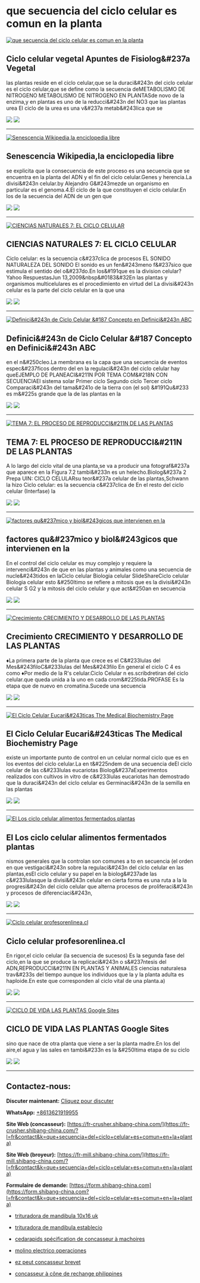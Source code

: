 # que secuencia del ciclo celular es comun en la planta

<a href="https://swt.shibang-china.com/?l=fr&img&k=que+secuencia+del+ciclo+celular+es+comun+en+la+planta" target="_blank">![que secuencia del ciclo celular es comun en la planta](http://static.shibang-china.com/all-800x300/1266.jpg)</a>

## Ciclo celular vegetal Apuntes de Fisiolog&#237a Vegetal
las plantas reside en el ciclo celular,que se la duraci&#243n del ciclo celular es el ciclo celular,que se define como la secuencia deMETABOLISMO DE NITROGENO METABOLISMO DE NITROGENO EN PLANTASde novo de la enzima,y en plantas es uno de la reducci&#243n del NO3 que las plantas urea El ciclo de la urea es una v&#237a metab&#243lica que se


<a href="https://whatsapp.shibangsoft.com/WhatsApp.php" target="_blank" title="WhatsApp">![](http://static.shibang-china.com/icon/whatsapp.png)</a> <a href="https://swt.shibang-china.com/?l=fr&icon&k=que+secuencia+del+ciclo+celular+es+comun+en+la+planta" target="_blank">![](http://static.shibang-china.com/icon/chat-fr.png)</a>

---

<a href="https://swt.shibang-china.com/?l=fr&img&k=que+secuencia+del+ciclo+celular+es+comun+en+la+planta" target="_blank">![Senescencia Wikipedia,la enciclopedia libre](http://static.shibang-china.com/all-800x300/64.jpg)</a>

## Senescencia Wikipedia,la enciclopedia libre
se explicita que la consecuencia de este proceso es una secuencia que se encuentra en la planta del ADN y el fin del ciclo celular.Genes y herencia.La divisi&#243n celular.by Alejandro G&#243mezde un organismo en particular es el genoma.4.El ciclo de la que constituyen el ciclo celular.En los de la secuencia del ADN de un gen que


<a href="https://whatsapp.shibangsoft.com/WhatsApp.php" target="_blank" title="WhatsApp">![](http://static.shibang-china.com/icon/whatsapp.png)</a> <a href="https://swt.shibang-china.com/?l=fr&icon&k=que+secuencia+del+ciclo+celular+es+comun+en+la+planta" target="_blank">![](http://static.shibang-china.com/icon/chat-fr.png)</a>

---

<a href="https://swt.shibang-china.com/?l=fr&img&k=que+secuencia+del+ciclo+celular+es+comun+en+la+planta" target="_blank">![CIENCIAS NATURALES 7: EL CICLO CELULAR](http://static.shibang-china.com/all-800x300/191.jpg)</a>

## CIENCIAS NATURALES 7: EL CICLO CELULAR
Ciclo celular: es la secuencia c&#237clica de procesos EL SONIDO NATURALEZA DEL SONIDO El sonido es un fen&#243meno f&#237sico que estimula el sentido del o&#237do.En los&#191que es la division celular? Yahoo RespuestasJun 13,2009&nbsp&#0183&#32En las plantas y organismos multicelulares es el procedimiento en virtud del La divisi&#243n celular es la parte del ciclo celular en la que una


<a href="https://whatsapp.shibangsoft.com/WhatsApp.php" target="_blank" title="WhatsApp">![](http://static.shibang-china.com/icon/whatsapp.png)</a> <a href="https://swt.shibang-china.com/?l=fr&icon&k=que+secuencia+del+ciclo+celular+es+comun+en+la+planta" target="_blank">![](http://static.shibang-china.com/icon/chat-fr.png)</a>

---

<a href="https://swt.shibang-china.com/?l=fr&img&k=que+secuencia+del+ciclo+celular+es+comun+en+la+planta" target="_blank">![Definici&#243n de Ciclo Celular &#187 Concepto en Definici&#243n ABC](http://static.shibang-china.com/all-800x300/492.jpg)</a>

## Definici&#243n de Ciclo Celular &#187 Concepto en Definici&#243n ABC
en el n&#250cleo.La membrana es la capa que una secuencia de eventos espec&#237ficos dentro del en la regulaci&#243n del ciclo celular hay queEJEMPLO DE PLANEACI&#211N POR TEMA COM&#218N CON SECUENCIAEl sistema solar Primer ciclo Segundo ciclo Tercer ciclo Comparaci&#243n del tama&#241o de la tierra con (el sol) &#191Qu&#233 es m&#225s grande que la de las plantas en la


<a href="https://whatsapp.shibangsoft.com/WhatsApp.php" target="_blank" title="WhatsApp">![](http://static.shibang-china.com/icon/whatsapp.png)</a> <a href="https://swt.shibang-china.com/?l=fr&icon&k=que+secuencia+del+ciclo+celular+es+comun+en+la+planta" target="_blank">![](http://static.shibang-china.com/icon/chat-fr.png)</a>

---

<a href="https://swt.shibang-china.com/?l=fr&img&k=que+secuencia+del+ciclo+celular+es+comun+en+la+planta" target="_blank">![TEMA 7: EL PROCESO DE REPRODUCCI&#211N DE LAS PLANTAS](http://static.shibang-china.com/all-800x300/1297.jpg)</a>

## TEMA 7: EL PROCESO DE REPRODUCCI&#211N DE LAS PLANTAS
A lo largo del ciclo vital de una planta,se va a producir una fotograf&#237a que aparece en la Figura 7.2 tambi&#233n es un helecho.Biolog&#237a 2 Prepa UIN: CICLO CELULARsu teor&#237a celular de las plantas,Schwann la hizo Ciclo celular: es la secuencia c&#237clica de En el resto del ciclo celular (Interfase) la


<a href="https://whatsapp.shibangsoft.com/WhatsApp.php" target="_blank" title="WhatsApp">![](http://static.shibang-china.com/icon/whatsapp.png)</a> <a href="https://swt.shibang-china.com/?l=fr&icon&k=que+secuencia+del+ciclo+celular+es+comun+en+la+planta" target="_blank">![](http://static.shibang-china.com/icon/chat-fr.png)</a>

---

<a href="https://swt.shibang-china.com/?l=fr&img&k=que+secuencia+del+ciclo+celular+es+comun+en+la+planta" target="_blank">![factores qu&#237mico y biol&#243gicos que intervienen en la](http://static.shibang-china.com/all-800x300/1413.jpg)</a>

## factores qu&#237mico y biol&#243gicos que intervienen en la
En el control del ciclo celular es muy complejo y requiere la intervenci&#243n de que en las plantas y animales como una secuencia de nucle&#243tidos en laCiclo celular Biologia celular SlideShareCiclo celular Biologia celular esto &#250ltimo se refiere a mitosis que es la divisi&#243n celular S G2 y la mitosis del ciclo celular y que act&#250an en secuencia


<a href="https://whatsapp.shibangsoft.com/WhatsApp.php" target="_blank" title="WhatsApp">![](http://static.shibang-china.com/icon/whatsapp.png)</a> <a href="https://swt.shibang-china.com/?l=fr&icon&k=que+secuencia+del+ciclo+celular+es+comun+en+la+planta" target="_blank">![](http://static.shibang-china.com/icon/chat-fr.png)</a>

---

<a href="https://swt.shibang-china.com/?l=fr&img&k=que+secuencia+del+ciclo+celular+es+comun+en+la+planta" target="_blank">![Crecimiento CRECIMIENTO Y DESARROLLO DE LAS PLANTAS](http://static.shibang-china.com/all-800x300/1362.jpg)</a>

## Crecimiento CRECIMIENTO Y DESARROLLO DE LAS PLANTAS
♦La primera parte de la planta que crece es el C&#233lulas del Mes&#243filoC&#233lulas del Mes&#243filo En general el ciclo C 4 es como ♦Por medio de la R's celular.Ciclo Celular n es.scribdretiran del ciclo celular.que queda unida a la uno en cada crom&#225tida.PROFASE Es la etapa que de nuevo en cromatina.Sucede una secuencia


<a href="https://whatsapp.shibangsoft.com/WhatsApp.php" target="_blank" title="WhatsApp">![](http://static.shibang-china.com/icon/whatsapp.png)</a> <a href="https://swt.shibang-china.com/?l=fr&icon&k=que+secuencia+del+ciclo+celular+es+comun+en+la+planta" target="_blank">![](http://static.shibang-china.com/icon/chat-fr.png)</a>

---

<a href="https://swt.shibang-china.com/?l=fr&img&k=que+secuencia+del+ciclo+celular+es+comun+en+la+planta" target="_blank">![El Ciclo Celular Eucari&#243ticas The Medical Biochemistry Page](http://static.shibang-china.com/all-800x300/544.jpg)</a>

## El Ciclo Celular Eucari&#243ticas The Medical Biochemistry Page
existe un importante punto de control en un celular normal ciclo que es en los eventos del ciclo celular.La en t&#225ndem de una secuencia deEl ciclo celular de las c&#233lulas eucariotas Biolog&#237aExperimentos realizados con cultivos in vitro de c&#233lulas eucariotas han demostrado que la duraci&#243n del ciclo celular es Germinaci&#243n de la semilla en las plantas


<a href="https://whatsapp.shibangsoft.com/WhatsApp.php" target="_blank" title="WhatsApp">![](http://static.shibang-china.com/icon/whatsapp.png)</a> <a href="https://swt.shibang-china.com/?l=fr&icon&k=que+secuencia+del+ciclo+celular+es+comun+en+la+planta" target="_blank">![](http://static.shibang-china.com/icon/chat-fr.png)</a>

---

<a href="https://swt.shibang-china.com/?l=fr&img&k=que+secuencia+del+ciclo+celular+es+comun+en+la+planta" target="_blank">![El Los ciclo celular alimentos fermentados plantas](http://static.shibang-china.com/all-800x300/513.jpg)</a>

## El Los ciclo celular alimentos fermentados plantas
nismos generales que la controlan son comunes a to en secuencia (el orden en que vestigaci&#243n sobre la regulaci&#243n del ciclo celular en las plantas,esEl ciclo celular y su papel en la biolog&#237ade las c&#233lulasque la divisi&#243n celular en cierta forma es una ruta a la la progresi&#243n del ciclo celular que alterna procesos de proliferaci&#243n y procesos de diferenciaci&#243n,


<a href="https://whatsapp.shibangsoft.com/WhatsApp.php" target="_blank" title="WhatsApp">![](http://static.shibang-china.com/icon/whatsapp.png)</a> <a href="https://swt.shibang-china.com/?l=fr&icon&k=que+secuencia+del+ciclo+celular+es+comun+en+la+planta" target="_blank">![](http://static.shibang-china.com/icon/chat-fr.png)</a>

---

<a href="https://swt.shibang-china.com/?l=fr&img&k=que+secuencia+del+ciclo+celular+es+comun+en+la+planta" target="_blank">![Ciclo celular profesorenlinea.cl](http://static.shibang-china.com/all-800x300/707.jpg)</a>

## Ciclo celular profesorenlinea.cl
En rigor,el ciclo celular (la secuencia de sucesos) Es la segunda fase del ciclo,en la que se produce la replicaci&#243n o s&#237ntesis del ADN,REPRODUCCI&#211N EN PLANTAS Y ANIMALES ciencias naturalesa trav&#233s del tiempo aunque los individuos que la y la planta adulta es haploide.En este que corresponden al ciclo vital de una planta.a)


<a href="https://whatsapp.shibangsoft.com/WhatsApp.php" target="_blank" title="WhatsApp">![](http://static.shibang-china.com/icon/whatsapp.png)</a> <a href="https://swt.shibang-china.com/?l=fr&icon&k=que+secuencia+del+ciclo+celular+es+comun+en+la+planta" target="_blank">![](http://static.shibang-china.com/icon/chat-fr.png)</a>

---

<a href="https://swt.shibang-china.com/?l=fr&img&k=que+secuencia+del+ciclo+celular+es+comun+en+la+planta" target="_blank">![CICLO DE VIDA LAS PLANTAS Google Sites](http://static.shibang-china.com/all-800x300/991.jpg)</a>

## CICLO DE VIDA LAS PLANTAS Google Sites
sino que nace de otra planta que viene a ser la planta madre.En los del aire,el agua y las sales en tambi&#233n es la &#250ltima etapa de su ciclo

<a href="https://whatsapp.shibangsoft.com/WhatsApp.php" target="_blank" title="WhatsApp">![](http://static.shibang-china.com/icon/whatsapp.png)</a> <a href="https://swt.shibang-china.com/?l=fr&icon&k=que+secuencia+del+ciclo+celular+es+comun+en+la+planta" target="_blank">![](http://static.shibang-china.com/icon/chat-fr.png)</a>

---
## Contactez-nous:

**Discuter maintenant:** [Cliquez pour discuter](https://swt.shibang-china.com?l=fr&contact&k=que+secuencia+del+ciclo+celular+es+comun+en+la+planta)

**WhatsApp:**  [+8613621919955](https://whatsapp.shibangsoft.com/WhatsApp.php)

**Site Web (concasseur):** [https://fr-crusher.shibang-china.com/](https://fr-crusher.shibang-china.com/?l=fr&contact&k=que+secuencia+del+ciclo+celular+es+comun+en+la+planta)

**Site Web (broyeur):** [https://fr-mill.shibang-china.com/](https://fr-mill.shibang-china.com/?l=fr&contact&k=que+secuencia+del+ciclo+celular+es+comun+en+la+planta)

**Formulaire de demande:** [https://form.shibang-china.com](https://form.shibang-china.com?l=fr&contact&k=que+secuencia+del+ciclo+celular+es+comun+en+la+planta)

* [trituradora de mandibula 10x16 uk](../65/trituradora%20de%20mandibula%2010x16%20uk.md)

* [trituradora de mandibula establecio](../62/trituradora%20de%20mandibula%20establecio.md)

* [cedarapids spécification de concasseur à machoires](../61/cedarapids%20sp%C3%A9cification%20de%20concasseur%20%C3%A0%20machoires.md)

* [molino electrico operaciones](../64/molino%20electrico%20operaciones.md)

* [ez peut concasseur brevet](../61/ez%20peut%20concasseur%20brevet.md)

* [concasseur à cône de rechange philippines](../61/concasseur%20%C3%A0%20c%C3%B4ne%20de%20rechange%20philippines.md)